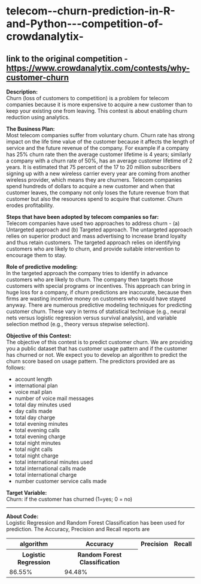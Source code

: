 # telecom--churn-prediction-in-R-and-Python---competition-of-crowdanalytix-
<b>link to the original competition</b> - https://www.crowdanalytix.com/contests/why-customer-churn
----------------

<b>Description:</b>  
Churn (loss of customers to competition) is a problem for telecom companies because it is more expensive to acquire a new customer than to keep your existing one from leaving. This contest is about enabling churn reduction using analytics.

 

<b>The Business Plan:</b>  
Most telecom companies suffer from voluntary churn. Churn rate has strong impact on the life time value of the customer because it affects the length of service and the future revenue of the company. For example if a company has 25% churn rate then the average customer lifetime is 4 years; similarly a company with a churn rate of 50%, has an average customer lifetime of 2 years. It is estimated that 75 percent of the 17 to 20 million subscribers signing up with a new wireless carrier every year are coming from another wireless provider, which means they are churners. Telecom companies spend hundreds of dollars to acquire a new customer and when that customer leaves, the company not only loses the future revenue from that customer but also the resources spend to acquire that customer. Churn erodes profitability.

 

<b>Steps that have been adopted by telecom companies so far:</b>  
Telecom companies have used two approaches to address churn - (a) Untargeted approach and (b) Targeted approach. The untargeted approach relies on superior product and mass advertising to increase brand loyalty and thus retain customers. The targeted approach relies on identifying customers who are likely to churn, and  provide suitable intervention to encourage them to stay.

 

<b>Role of predictive modeling:</b>  
In the targeted approach the company tries to identify in advance customers who are likely to churn. The company then targets those customers with special programs or incentives. This approach can bring in huge loss for a company, if churn predictions are inaccurate, because then firms are wasting incentive money on customers who would have stayed anyway. There are numerous predictive modeling techniques for predicting customer churn. These vary in terms of statistical technique (e.g., neural nets versus logistic regression versus survival analysis), and variable selection method (e.g., theory versus stepwise selection).

 

<b>Objective of this Contest:</b>  
The objective of this contest is to predict customer churn. We are providing you a public dataset that has customer usage pattern and if the customer has churned or not. We expect you to develop an algorithm to predict the churn score based on usage pattern. The predictors provided are as follows:

<ul>
	<li>account length</li>
	<li>international plan</li>
	<li>voice mail plan</li>
	<li>number of voice mail messages</li>
	<li>total day minutes used</li>
	<li>day calls made</li>
	<li>total day charge</li>
	<li>total evening minutes</li>
	<li>total evening calls</li>
	<li>total evening charge</li>
	<li>total night minutes</li>
	<li>total night calls</li>
	<li>total night charge</li>
	<li>total international minutes used</li>
	<li>total international calls made</li>
	<li>total international charge</li>
	<li>number customer service calls made</li>
</ul>
 

<b>Target Variable:</b>  
Churn: if the customer has churned (1=yes; 0 = no)

----------------

<b>About Code:</b>  
Logistic Regression and Random Forest Classification has been used for prediction.
The Accuracy, Precision and Recall reports are
<table style="width:100%">
  <tr>
	  <th>algorithm</th>
	  <th>Accuracy</th>
	  <th>Precision</th>
	  <th>Recall</th>
  </tr>
  <tr>
    <th>Logistic Regression</th>
    <th>Random Forest Classification</th>
  </tr>
  <tr>
    <td>86.55%</td>
    <td>94.48%</td>
  </tr>
</table>

